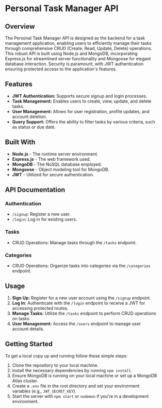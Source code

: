 # Personal Task Manager API

## Overview

The Personal Task Manager API is designed as the backend for a task management application, enabling users to efficiently manage their tasks through comprehensive CRUD (Create, Read, Update, Delete) operations. This robust API is built using Node.js and MongoDB, incorporating Express.js for streamlined server functionality and Mongoose for elegant database interaction. Security is paramount, with JWT authentication ensuring protected access to the application's features.

## Features

- **JWT Authentication:** Supports secure signup and login processes.
- **Task Management:** Enables users to create, view, update, and delete tasks.
- **User Management:** Allows for user registration, profile updates, and account deletion.
- **Query Support:** Offers the ability to filter tasks by various criteria, such as status or due date.

## Built With

- **Node.js** - The runtime server environment.
- **Express.js** - The web framework used.
- **MongoDB** - The NoSQL database employed.
- **Mongoose** - Object modeling tool for MongoDB.
- **JWT** - Utilized for secure authentication.

## API Documentation

### Authentication

- `/signup`: Register a new user.
- `/login`: Log in for existing users.

### Tasks

- CRUD Operations: Manage tasks through the `/tasks` endpoint.

### Categories

- CRUD Operations: Organize tasks into categories via the `/categories` endpoint.

## Usage

1. **Sign Up:** Register for a new user account using the `/signup` endpoint.
2. **Log In:** Authenticate with the `/login` endpoint to receive a JWT for accessing protected routes.
3. **Manage Tasks:** Utilize the `/tasks` endpoint to perform CRUD operations on tasks.
4. **User Management:** Access the `/users` endpoint to manage user account details.

## Getting Started

To get a local copy up and running follow these simple steps:

1. Clone the repository to your local machine.
2. Install the necessary dependencies by running `npm install`.
3. Ensure MongoDB is running on your local machine or set up a MongoDB Atlas cluster.
4. Create a `.env` file in the root directory and set your environment variables (e.g., `JWT_SECRET_KEY`).
5. Start the server with `npm start` or `nodemon` if you're in a development environment.

